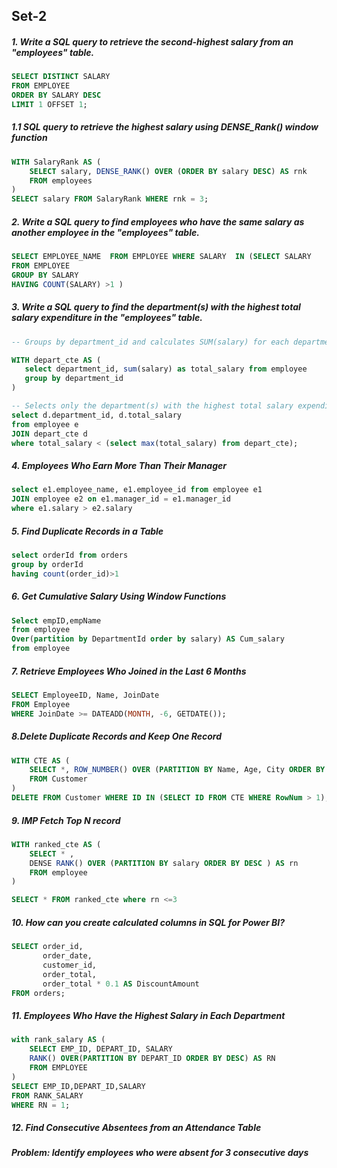 ## Set-2

##### 1. Write a SQL query to retrieve the second-highest salary from an "employees" table.

```sql
SELECT DISTINCT SALARY 
FROM EMPLOYEE 
ORDER BY SALARY DESC 
LIMIT 1 OFFSET 1;
```
##### 1.1 SQL query to retrieve the highest salary using DENSE_Rank() window function

```sql
WITH SalaryRank AS (
    SELECT salary, DENSE_RANK() OVER (ORDER BY salary DESC) AS rnk 
    FROM employees
)
SELECT salary FROM SalaryRank WHERE rnk = 3;
```

##### 2. Write a SQL query to find employees who have the same salary as another employee in the "employees" table.

```sql
SELECT EMPLOYEE_NAME  FROM EMPLOYEE WHERE SALARY  IN (SELECT SALARY
FROM EMPLOYEE
GROUP BY SALARY 
HAVING COUNT(SALARY) >1 )
```
##### 3. Write a SQL query to find the department(s) with the highest total salary expenditure in the "employees" table.

```sql
-- Groups by department_id and calculates SUM(salary) for each department.

WITH depart_cte AS (
   select department_id, sum(salary) as total_salary from employee
   group by department_id
)

-- Selects only the department(s) with the highest total salary expenditure.
select d.department_id, d.total_salary
from employee e
JOIN depart_cte d
where total_salary < (select max(total_salary) from depart_cte);
```

##### 4. Employees Who Earn More Than Their Manager

```sql
select e1.employee_name, e1.employee_id from employee e1
JOIN employee e2 on e1.manager_id = e1.manager_id
where e1.salary > e2.salary
```

##### 5. Find Duplicate Records in a Table

```sql
select orderId from orders
group by orderId
having count(order_id)>1
```
##### 6. Get Cumulative Salary Using Window Functions

```sql
Select empID,empName
from employee 
Over(partition by DepartmentId order by salary) AS Cum_salary
from employee

```

##### 7. Retrieve Employees Who Joined in the Last 6 Months
 <!-- practice -->
```sql
SELECT EmployeeID, Name, JoinDate
FROM Employee
WHERE JoinDate >= DATEADD(MONTH, -6, GETDATE());
```

##### 8.Delete Duplicate Records and Keep One Record
```sql
WITH CTE AS (
    SELECT *, ROW_NUMBER() OVER (PARTITION BY Name, Age, City ORDER BY ID) AS RowNum
    FROM Customer
)
DELETE FROM Customer WHERE ID IN (SELECT ID FROM CTE WHERE RowNum > 1);

```
##### 9. IMP Fetch Top N record
```sql
WITH ranked_cte AS (
    SELECT * ,
    DENSE RANK() OVER (PARTITION BY salary ORDER BY DESC ) AS rn
    FROM employee
)

SELECT * FROM ranked_cte where rn <=3
```

##### 10. How can you create calculated columns in SQL for Power BI?

```sql
SELECT order_id, 
       order_date, 
       customer_id, 
       order_total, 
       order_total * 0.1 AS DiscountAmount 
FROM orders;
```

##### 11. Employees Who Have the Highest Salary in Each Department
```sql
with rank_salary AS (
    SELECT EMP_ID, DEPART_ID, SALARY
    RANK() OVER(PARTITION BY DEPART_ID ORDER BY DESC) AS RN
    FROM EMPLOYEE
)
SELECT EMP_ID,DEPART_ID,SALARY
FROM RANK_SALARY 
WHERE RN = 1;
```

##### 12. Find Consecutive Absentees from an Attendance Table
##### Problem: Identify employees who were absent for 3 consecutive days
```sql

```